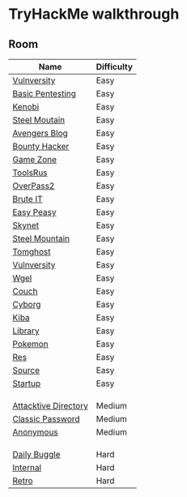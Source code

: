 # TryHackMe walkthrough
## Room
| Name | Difficulty| 
| -------------- | :--------- |
|[Vulnversity](https://github.com/LNB283/THM/blob/main/EASY/Vulnversity/Vulnversity_Walkthrough.md)|Easy|
|[Basic Pentesting](https://github.com/LNB283/THM/blob/main/EASY/Basic%20Pentesting/Basic_Pentesting_Walkthrough.md)|Easy|
|[Kenobi](https://github.com/LNB283/THM/blob/main/EASY/Kenobi/Kenobi_wlakthrough.md)|Easy|
|[Steel Moutain](https://github.com/LNB283/THM/blob/main/EASY/Steel%20Mountain/Steel_Mountain_Walkthrough.md)|Easy|
|[Avengers Blog](https://github.com/LNB283/THM/blob/main/EASY/Avengers%20Blog/Avengers_Blog_Walkthrough.md)|Easy|
|[Bounty Hacker](https://github.com/LNB283/THM/blob/main/EASY/Bounty%20Hacker/Bounty_Hacker.md)|Easy|
|[Game Zone](https://github.com/LNB283/THM/blob/main/EASY/GameZone/GameZone_Walkthrough.md)|Easy|
|[ToolsRus](https://github.com/LNB283/THM/blob/main/EASY/ToolsRus/ToolsRus_Walkthrough.md)|Easy|
|[OverPass2](https://github.com/LNB283/THM/blob/main/EASY/Overpass2/Overpass2_Walkthrough.md)|Easy|
|[Brute IT](https://github.com/LNB283/THM/blob/main/EASY/Brute%20It/Brute_It_Walkthrough.md)|Easy|
|[Easy Peasy](https://github.com/LNB283/THM/blob/main/EASY/Easy%20Peasy/Easy_Peasy_Walkthrough.md)|Easy|
|[Skynet](https://github.com/LNB283/THM/blob/main/EASY/Skynet/Skynet_Wlakthrough.md)|Easy|
|[Steel Mountain](https://github.com/LNB283/THM/blob/main/EASY/Steel%20Mountain/Steel_Mountain_Walkthrough.md)|Easy|
|[Tomghost](https://github.com/LNB283/THM/blob/main/EASY/Tomghost/Tomghost_walkthrough.md)|Easy|
|[Vulnversity](https://github.com/LNB283/THM/blob/main/EASY/Vulnversity/Vulnversity_Walkthrough.md)|Easy|
|[Wgel](https://github.com/LNB283/THM/blob/main/EASY/Wgel/Wgel_walkthrough.md)|Easy|
|[Couch](https://github.com/LNB283/THM/blob/main/EASY/Couch/Couch_Walkthrough.md)|Easy|
|[Cyborg](https://github.com/LNB283/THM/blob/main/EASY/Cyborg/Cyborg_Walkthrough.md)|Easy|
|[Kiba](https://github.com/LNB283/THM/blob/main/EASY/Kiba/Kiba_Walkthrough.md)|Easy|
|[Library](https://github.com/LNB283/THM/blob/main/EASY/Library/Libray_Walkthrough.md)|Easy|
|[Pokemon](https://github.com/LNB283/THM/blob/main/EASY/Polemon/Pokemon_Walktrhough.md)|Easy|
|[Res](https://github.com/LNB283/THM/blob/main/EASY/Res/Res_Walkthrough.md)|Easy|
|[Source](https://github.com/LNB283/THM/blob/main/EASY/Source/Source_Walkthrough.md)|Easy|
|[Startup](https://github.com/LNB283/THM/blob/main/EASY/Startup/Startup_walkthrough.md)|Easy|
|||
|||
|||
|[Attacktive Directory](https://github.com/LNB283/THM/blob/main/MEDIUM/Attacktive%20Directory/Attacktive_Directory_Walkthrough.md)|Medium|
|[Classic Password](https://github.com/LNB283/THM/blob/main/MEDIUM/Classic%20Passwd/Classic_Passwd_Walkthrough.md)|Medium|
|[Anonymous](https://github.com/LNB283/THM/blob/main/MEDIUM/Anonymous/Anonymous%20_Walkthrough.md)|Medium|
|||
|||
|||
|[Daily Buggle](https://github.com/LNB283/THM/blob/main/HARD/Daily%20Bugle/Daily_Bugle_Walkthrough.md)|Hard|
|[Internal](https://github.com/LNB283/THM/blob/main/HARD/Internal/Internal_Wlakthrough.md)|Hard|
|[Retro](https://github.com/LNB283/THM/blob/main/HARD/RETRO/Retro_Walkthrough.md)|Hard|

